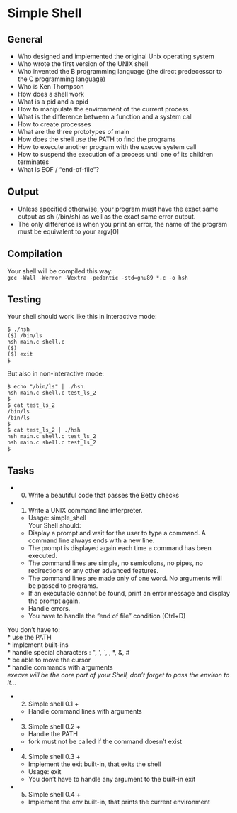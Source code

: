 # Simple Shell   

## General     
* Who designed and implemented the original Unix operating system    
* Who wrote the first version of the UNIX shell    
* Who invented the B programming language (the direct predecessor to the C programming language)    
* Who is Ken Thompson    
* How does a shell work    
* What is a pid and a ppid    
* How to manipulate the environment of the current process    
* What is the difference between a function and a system call    
* How to create processes    
* What are the three prototypes of main    
* How does the shell use the PATH to find the programs   
* How to execute another program with the execve system call   
* How to suspend the execution of a process until one of its children terminates    
* What is EOF / “end-of-file”?    

## Output   
* Unless specified otherwise, your program must have the exact same output as sh (/bin/sh) as well as the exact same error output.    
* The only difference is when you print an error, the name of the program must be equivalent to your argv[0]    

## Compilation   
Your shell will be compiled this way:   
`gcc -Wall -Werror -Wextra -pedantic -std=gnu89 *.c -o hsh`

## Testing    
Your shell should work like this in interactive mode:    
~~~~
$ ./hsh
($) /bin/ls
hsh main.c shell.c
($)
($) exit
$
~~~~

But also in non-interactive mode:
~~~~
$ echo "/bin/ls" | ./hsh
hsh main.c shell.c test_ls_2
$
$ cat test_ls_2
/bin/ls
/bin/ls
$
$ cat test_ls_2 | ./hsh
hsh main.c shell.c test_ls_2
hsh main.c shell.c test_ls_2
$
~~~~

## Tasks    
* 0. Write a beautiful code that passes the Betty checks    
* 1. Write a UNIX command line interpreter.    
	* Usage: simple_shell    
Your Shell should:    
	* Display a prompt and wait for the user to type a command. A command line always ends with a new line.    
	* The prompt is displayed again each time a command has been executed.    
	* The command lines are simple, no semicolons, no pipes, no redirections or any other advanced features.    
	* The command lines are made only of one word. No arguments will be passed to programs.    
	* If an executable cannot be found, print an error message and display the prompt again.    
	* Handle errors.    
	* You have to handle the “end of file” condition (Ctrl+D)     

You don’t have to:    
	* use the PATH    
	* implement built-ins    
	* handle special characters : ", ', `, \, *, &, #     
	* be able to move the cursor    
	* handle commands with arguments    
*execve will be the core part of your Shell, don’t forget to pass the environ to it…*
* 2. Simple shell 0.1 +    
	* Handle command lines with arguments    
* 3. Simple shell 0.2 +    
	* Handle the PATH    
	* fork must not be called if the command doesn’t exist     
* 4. Simple shell 0.3 +    
	* Implement the exit built-in, that exits the shell     
	* Usage: exit    
	* You don’t have to handle any argument to the built-in exit     
* 5. Simple shell 0.4 +    
	* Implement the env built-in, that prints the current environment     


